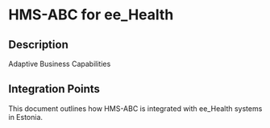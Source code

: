 # HMS-ABC for ee_Health

## Description

Adaptive Business Capabilities

## Integration Points

This document outlines how HMS-ABC is integrated with ee_Health systems in Estonia.
